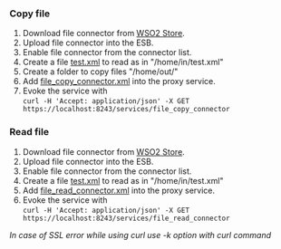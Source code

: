 ### Copy file
1. Download file connector from [WSO2 Store](https://store.wso2.com/store/assets/esbconnector/details/5d6de1a4-1fa7-434e-863f-95c8533d3df2).
2. Upload file connector into the ESB.
3. Enable file connector from the connector list.
4. Create a file [test.xml](test.xml) to read as in "/home/in/test.xml"
5. Create a folder to copy files "/home/out/"
6. Add [file_copy_connector.xml](file_copy_connector.xml) into the proxy service.
7. Evoke the service with
<br>`curl -H 'Accept: application/json' -X GET https://localhost:8243/services/file_copy_connector`

### Read file
1. Download file connector from [WSO2 Store](https://store.wso2.com/store/assets/esbconnector/details/5d6de1a4-1fa7-434e-863f-95c8533d3df2).
2. Upload file connector into the ESB.
3. Enable file connector from the connector list.
4. Create a file [test.xml](test.xml) to read as in "/home/in/test.xml"
5. Add [file_read_connector.xml](file_read_connector.xml) into the proxy service.
6. Evoke the service with
<br>`curl -H 'Accept: application/json' -X GET https://localhost:8243/services/file_read_connector`

<i>In case of SSL error while using curl use -k option with curl command</i>